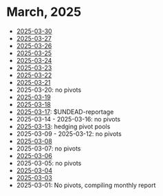 # March, 2025

* [2025-03-30](30)
* [2025-03-27](27)
* [2025-03-26](26)
* [2025-03-25](25)
* [2025-03-24](24)
* [2025-03-23](23)
* [2025-03-22](22)
* [2025-03-21](21)
* 2025-03-20: no pivots
* [2025-03-19](19)
* [2025-03-18](18)
* [2025-03-17](17): $UNDEAD-reportage
* 2025-03-14 - 2025-03-16: no pivots
* [2025-03-13](13): hedging pivot pools
* 2025-03-09 - 2025-03-12: no pivots
* [2025-03-08](08)
* 2025-03-07: no pivots
* [2025-03-06](06)
* 2025-03-05: no pivots
* [2025-03-04](04)
* [2025-03-03](03)
* 2025-03-01: No pivots, compiling monthly report
